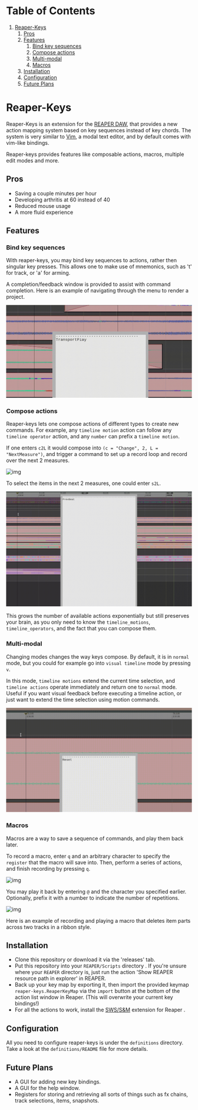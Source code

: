 
# Table of Contents

1.  [Reaper-Keys](#org4e8632b)
    1.  [Pros](#orgbc92c70)
    2.  [Features](#orgf260534)
        1.  [Bind key sequences](#org8d97701)
        2.  [Compose actions](#orge8b26eb)
        3.  [Multi-modal](#org4e0a487)
        4.  [Macros](#org599fb60)
    3.  [Installation](#org8aac790)
    4.  [Configuration](#org97b79bd)
    5.  [Future Plans](#org581274c)


<a id="org4e8632b"></a>

# Reaper-Keys

Reaper-Keys is an extension for the [REAPER DAW](https://www.reaper.fm/), that provides a new action
mapping system based on key sequences instead of key chords. The system is 
very similar to [Vim](https://en.wikipedia.org/wiki/Vim_%28text_editor%29), a modal text editor, and by default comes with vim-like bindings. 

Reaper-keys provides features like composable actions, macros, multiple edit
modes and more.


<a id="orgbc92c70"></a>

## Pros

-   Saving a couple minutes per hour
-   Developing arthritis at 60 instead of 40
-   Reduced mouse usage
-   A more fluid experience


<a id="orgf260534"></a>

## Features


<a id="org8d97701"></a>

### Bind key sequences

With reaper-keys, you may bind key sequences to actions, rather then singular
key presses. This allows one to make use of mnemonics, such as 't' for track,
or 'a' for arming.

A completion/feedback window is provided to assist with command completion. Here
is an example of navigating through the menu to render a project.

![img](img/save.gif)


<a id="orge8b26eb"></a>

### Compose actions

Reaper-keys  lets one compose actions of different types to create new commands.
For example, any `timeline motion`  action can follow any  `timeline operator`
action, and any `number` can prefix a `timeline motion`.

If one enters `c2L` it would compose into `(c = "Change", 2, L = "NextMeasure")`,
and trigger a command to set up a record loop and record over the next 2 measures.

![img](img/change.gif)

To select the items in the next 2  measures, one could enter `s2L`.

![img](img/select.gif)

This grows the number of available actions exponentially but still preserves your
brain, as you only need to know the `timeline_motions`, `timeline_operators`, and
the fact that you can compose them. 


<a id="org4e0a487"></a>

### Multi-modal

Changing modes changes the way keys compose. By default, it is in `normal` mode, but you could for example go into `visual timeline` mode by pressing `v`.

In this mode, `timeline motions` extend the current time selection, and `timeline
actions` operate immediately and return one to `normal` mode. Useful if you want
visual feedback before executing a timeline action, or just want to extend the
time selection using motion commands.

![img](img/mode.gif)


<a id="org599fb60"></a>

### Macros

Macros are a way to save a sequence of commands, and play them back later.

To record a macro, enter `q` and an arbitrary character to specify the `register` that
the macro will save into. Then, perform a series of actions, and finish
recording by pressing `q`. 

![img](img/rec_macro.gif)

You may play it back by entering `@` and the character you specified earlier.
Optionally, prefix it with a number to indicate the number of repetitions.

![img](img/play_macro.gif)

Here is an example of recording and playing a macro that deletes item parts across
two tracks in a ribbon style.


<a id="org8aac790"></a>

## Installation

-   Clone this repository or download it via the 'releases' tab.
-   Put this repository into your  `REAPER/Scripts`  directory . If you're unsure where your `REAPER` directory is, just run the action 'Show REAPER resource path in explorer' in REAPER.
-   Back up your key map by exporting it, then import the provided keymap `reaper-keys.ReaperKeyMap` via the `import` button at the bottom of the action list window in Reaper. (This will overwrite your current key bindings!)
-   For all the actions to work, install the [SWS/S&M](https://sws-extension.org/)  extension for Reaper .


<a id="org97b79bd"></a>

## Configuration

All you need to configure reaper-keys is under the `definitions` directory.  
Take a look at the `definitions/README` file for more details.


<a id="org581274c"></a>

## Future Plans

-   A GUI for adding new key bindings.
-   A GUI for the help window.
-   Registers for storing and retrieving all sorts of things such as fx chains,
    track selections, items, snapshots.

